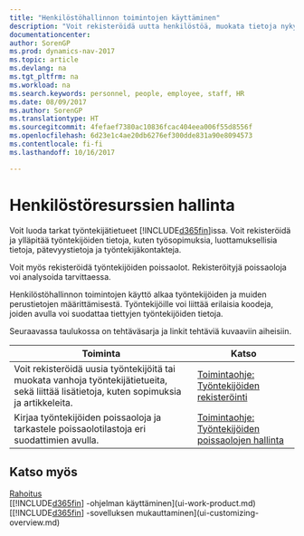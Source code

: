 ```yaml
---
title: "Henkilöstöhallinnon toimintojen käyttäminen"
description: "Voit rekisteröidä uutta henkilöstöä, muokata tietoja nykyisestä henkilöstöstä sekä tallentaa poissaolot ja analysoida niitä."
documentationcenter: 
author: SorenGP
ms.prod: dynamics-nav-2017
ms.topic: article
ms.devlang: na
ms.tgt_pltfrm: na
ms.workload: na
ms.search.keywords: personnel, people, employee, staff, HR
ms.date: 08/09/2017
ms.author: SorenGP
ms.translationtype: HT
ms.sourcegitcommit: 4fefaef7380ac10836fcac404eea006f55d8556f
ms.openlocfilehash: 6d23e1c4ae20db6276ef300dde831a90e8094573
ms.contentlocale: fi-fi
ms.lasthandoff: 10/16/2017

---
```

# <a name="manage-human-resources"></a>Henkilöstöresurssien hallinta
Voit luoda tarkat työntekijätietueet [!INCLUDE[d365fin](includes/d365fin_md.md)]issa. Voit rekisteröidä ja ylläpitää työntekijöiden tietoja, kuten työsopimuksia, luottamuksellisia tietoja, pätevyystietoja ja työntekijäkontakteja.

Voit myös rekisteröidä työntekijöiden poissaolot. Rekisteröityjä poissaoloja voi analysoida tarvittaessa.

Henkilöstöhallinnon toimintojen käyttö alkaa työntekijöiden ja muiden perustietojen määrittämisestä. Työntekijöille voi liittää erilaisia koodeja, joiden avulla voi suodattaa tiettyjen työntekijöiden tietoja.

Seuraavassa taulukossa on tehtäväsarja ja linkit tehtäviä kuvaaviin aiheisiin.

| Toiminta | Katso |
| --- | --- |
| Voit rekisteröidä uusia työntekijöitä tai muokata vanhoja työntekijätietueita, sekä liittää lisätietoja, kuten sopimuksia ja artikkeleita. |[Toimintaohje: Työntekijöiden rekisteröinti](hr-how-register-employees.md) |
| Kirjaa työntekijöiden poissaoloja ja tarkastele poissaolotilastoja eri suodattimien avulla. |[Toimintaohje: Työntekijöiden poissaolojen hallinta](hr-how-manage-absence.md) |

## <a name="see-also"></a>Katso myös
[Rahoitus](finance.md)  
[[!INCLUDE[d365fin](includes/d365fin_md.md)] -ohjelman käyttäminen](ui-work-product.md)  
[[!INCLUDE[d365fin](includes/d365fin_md.md)] -sovelluksen mukauttaminen](ui-customizing-overview.md)        

